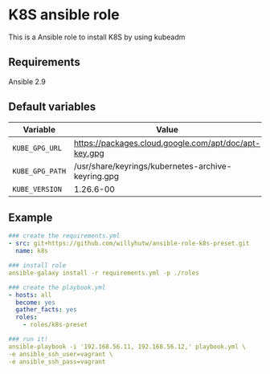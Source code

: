 # K8S ansible role

This is a Ansible role to install K8S by using kubeadm

## Requirements

Ansible 2.9

## Default variables

|Variable|Value|Description|
|---|---|---|
```KUBE_GPG_URL```|<https://packages.cloud.google.com/apt/doc/apt-key.gpg>|
```KUBE_GPG_PATH```|/usr/share/keyrings/kubernetes-archive-keyring.gpg|
```KUBE_VERSION```|1.26.6-00|

## Example

```yaml
### create the requirements.yml
- src: git+https://github.com/willyhutw/ansible-role-k8s-preset.git
  name: k8s

### install role
ansible-galaxy install -r requirements.yml -p ./roles

### create the playbook.yml
- hosts: all
  become: yes
  gather_facts: yes
  roles:
    - roles/k8s-preset

### run it!
ansible-playbook -i '192.168.56.11, 192.168.56.12,' playbook.yml \
-e ansible_ssh_user=vagrant \
-e ansible_ssh_pass=vagrant
```
